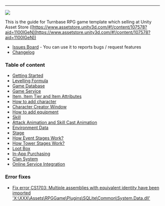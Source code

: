 * * *

![](https://cdn-images-1.medium.com/max/800/1*-8wsUh8HvDr029jiolcp9A.png)

This is the guide for Turnbase RPG game template which selling at Unity Asset Store ([https://www.assetstore.unity3d.com/#!/content/107578?aid=1100lGeN](https://www.assetstore.unity3d.com/#!/content/107578?aid=1100lGeN))

* [Issues Board](https://github.com/suriyun-production/turnbase-rpg-docs/issues) - You can use it to reports bugs / request features
* [Changelog](pages/000-changelog)

### Table of content

*   [Getting Started](pages/001-getting-started)
*   [Levelling Formula](pages/002-levelling-formula)
*   [Game Database](pages/003-game-database)
*   [Game Service](pages/017-game-service)
*   [Item, Item Tier and Item Attributes](pages/004-item--item-tier-and-item-attributes)
*   [How to add character](pages/005-how-to-add-character)
*   [Character Creator Window](pages/018-character-creator-window)
*   [How to add equipment](pages/006-how-to-add-equipment)
*   [Skill](pages/007-skill)
*   [Attack Animation and Skill Cast Animation](pages/008-attack-animation-and-skill-cast-animation)
*   [Environment Data](pages/009-environment-data)
*   [Stage](pages/010-stage)
*   [How Event Stages Work?](pages/019-how-event-stage-work)
*   [How Tower Stages Work?](pages/020-how-tower-stage-work)
*   [Loot Box](pages/011-loot-box)
*   [In-App Purchasing](pages/012-in-app-purchasing)
*   [Clan System](pages/016-clan)
*   [Online Service Integration](pages/015-online-service-integration)

### Error fixes

*   [Fix error CS1703: Multiple assemblies with equivalent identity have been imported 'X:\XXX\Assets\RPGGame\Plugins\SQLite\Common\System.Data.dll'](pages/100-fix-multiple-assemblies-imported-system.data)